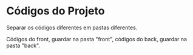 # Códigos do Projeto

Separar os códigos diferentes em pastas diferentes.

Códigos do front, guardar na pasta "front", códigos do back, guardar na pasta "back".
